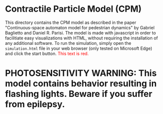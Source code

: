 # Contractile Particle Model (CPM)

This directory contains the CPM model as described in the paper "Continuous-space automaton model for pedestrian dynamics" by Gabriel Baglietto and Daniel R. Parisi.
The model is made with javascript in order to facilitiate easy visualizations with HTML, without requiring the installation of any additional software.
To run the simulation, simply open the `simulation.html` file in your web browser (only tested on Microsoft Edge) and click the start button.
<span style="color:red">This text is red.</span>
# PHOTOSENSITIVITY WARNING: This model contains behavior resulting in flashing lights. Beware if you suffer from epilepsy.

